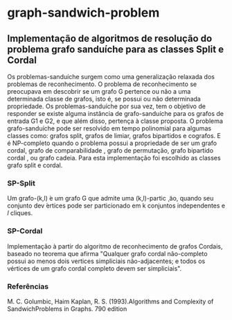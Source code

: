 # graph-sandwich-problem

## Implementação de algoritmos de resolução do problema grafo sanduíche para as classes Split e Cordal
Os problemas-sanduíche surgem como uma
generalização relaxada dos problemas de reconhecimento. O problema de reconhecimento
se preocupava em descobrir se um grafo G pertence ou não a uma
determinada classe de grafos, isto é, se possui ou não determinada
propriedade. Os problemas-sanduíche por sua vez, tem o objetivo de responder se existe alguma instância de grafo-sanduíche para os grafos de entrada G1 e G2, e que além disso, 
pertença à classe proposta. O problema grafo-sanduíche pode ser resolvido em tempo polinomial para algumas classes como: grafos split, grafos de limiar, grafos bipartidos e cografos.
E é NP-completo quando o problema possui a propriedade de ser um grafo cordal, grafo de comparabilidade , grafo de permutação, grafo bipartido cordal , ou grafo cadeia.
Para esta implementação foi escolhido as classes grafo split e cordal.


### SP-Split
Um  grafo-(k,l) ́e  um  grafo  G  que  admite  uma  (k,l)-partic ̧ ̃ao,  quando  seu  conjunto  dev ́ertices  pode  ser  particionado  em  k  conjuntos  independentes  e  <i>l</i>  cliques.



### SP-Cordal
Implementação à partir do algoritmo de reconhecimento de grafos Cordais, baseado no teorema que afirma "Qualquer  grafo  cordal  não-completo  possui  ao  menos  dois  vertices  simpliciais não-adjacentes; e todos os vértices de um grafo cordal completo devem ser simpliciais".  


### Referências
M. C. Golumbic, Haim Kaplan, R. S. (1993).Algorithms and Complexity of SandwichProblems in Graphs. 790 edition

